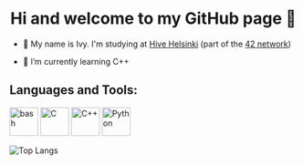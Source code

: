 <!--
### Hi there 👋

**ixu42/ixu42** is a ✨ _special_ ✨ repository because its `README.md` (this file) appears on your GitHub profile.

Here are some ideas to get you started:

- 👯 I’m looking to collaborate on ...
- 🤔 I’m looking for help with ...
- 💬 Ask me about ...
- 📫 How to reach me: ...
- 😄 Pronouns: ...
- ⚡ Fun fact: ...
-->
<h1 align="center">Hi and welcome to my GitHub page 👋</h1>
  
- 🐝 My name is Ivy. I'm studying at [Hive Helsinki](https://www.hive.fi/en/) (part of the [42 network](https://www.42network.org/))
  
- 🌱 I’m currently learning C++

<h2 align="left">Languages and Tools:</h2>

<p>
<img width="50" src="https://user-images.githubusercontent.com/25181517/192158606-7c2ef6bd-6e04-47cf-b5bc-da2797cb5bda.png" alt="bash" title="bash"/>
<img width="50" src="https://user-images.githubusercontent.com/25181517/192106070-46255bcf-65e6-4c6b-a296-bf8d0d8fb2a7.png" alt="C" title="C"/>
<img width="50" src="https://user-images.githubusercontent.com/25181517/192106073-90fffafe-3562-4ff9-a37e-c77a2da0ff58.png" alt="C++" title="C++"/>
<img width="50" src="https://user-images.githubusercontent.com/25181517/183423507-c056a6f9-1ba8-4312-a350-19bcbc5a8697.png" alt="Python" title="Python"/>
</p>

![Top Langs](https://github-readme-stats.vercel.app/api/top-langs/?username=ixu42&layout=compact&theme=transparent)

